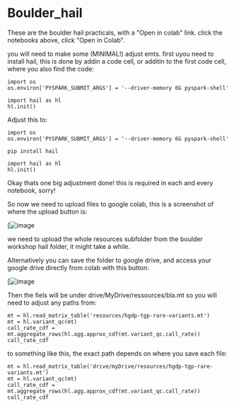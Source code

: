 # Boulder_hail
These are the boulder hail practicals, with a "Open in colab" link. click the notebooks above, click "Open in Colab".


you will need to make some (MINIMAL!) adjust emts. first uyou need to install hail, this is done by addin a code cell, or additin to the first code cell, where you also find the code:

```
import os
os.environ['PYSPARK_SUBMIT_ARGS'] = '--driver-memory 6G pyspark-shell'

import hail as hl
hl.init()
```

Adjust this to:

```
import os
os.environ['PYSPARK_SUBMIT_ARGS'] = '--driver-memory 6G pyspark-shell'

pip install hail

import hail as hl
hl.init()
```

Okay thats one big adjustment done! this is required in each and every notebook, sorry!

So now we need to upload files to google colab, this is a screenshot of where the upload button is:

[![image](https://github.com/MichelNivard/Boulder_hail/assets/11858442/fecbced1-844a-4c7d-985a-b1b00796c135)


we need to upload the whole resources subfolder from the boulder workshop hail folder, it might take a while.

Alternatively you can save the folder to google drive, and access your google drive directly from colab with this button:

[![image](https://github.com/MichelNivard/Boulder_hail/assets/11858442/0cde157c-4cd1-4103-8d1d-fcabcbac613a)


Then the fiels will be under drive/MyDrive/ressources/bla.mt so you will need to adjust any paths from:

```
mt = hl.read_matrix_table('resources/hgdp-tgp-rare-variants.mt')
mt = hl.variant_qc(mt)
call_rate_cdf = mt.aggregate_rows(hl.agg.approx_cdf(mt.variant_qc.call_rate))
call_rate_cdf
```

to something like this, the exact path depends on where you save each file:


```
mt = hl.read_matrix_table('drive/myDrive/resources/hgdp-tgp-rare-variants.mt')
mt = hl.variant_qc(mt)
call_rate_cdf = mt.aggregate_rows(hl.agg.approx_cdf(mt.variant_qc.call_rate))
call_rate_cdf
```
